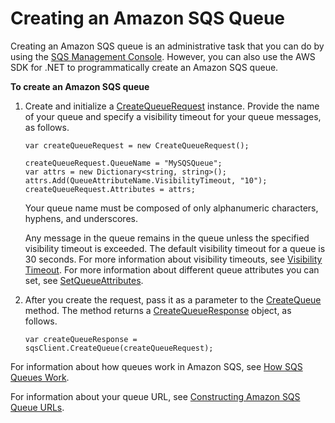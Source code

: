 # Creating an Amazon SQS Queue<a name="CreateQueue"></a>

Creating an Amazon SQS queue is an administrative task that you can do by using the [SQS Management Console](https://console.aws.amazon.com/sqs/home)\. However, you can also use the AWS SDK for \.NET to programmatically create an Amazon SQS queue\.

**To create an Amazon SQS queue**

1. Create and initialize a [CreateQueueRequest](https://docs.aws.amazon.com/sdkfornet/v3/apidocs/items/SQS/TCreateQueueRequest.html) instance\. Provide the name of your queue and specify a visibility timeout for your queue messages, as follows\.

   ```
   var createQueueRequest = new CreateQueueRequest();
   
   createQueueRequest.QueueName = "MySQSQueue";
   var attrs = new Dictionary<string, string>();
   attrs.Add(QueueAttributeName.VisibilityTimeout, "10");
   createQueueRequest.Attributes = attrs;
   ```

   Your queue name must be composed of only alphanumeric characters, hyphens, and underscores\.

   Any message in the queue remains in the queue unless the specified visibility timeout is exceeded\. The default visibility timeout for a queue is 30 seconds\. For more information about visibility timeouts, see [Visibility Timeout](https://docs.aws.amazon.com/AWSSimpleQueueService/latest/SQSDeveloperGuide/AboutVT.html)\. For more information about different queue attributes you can set, see [SetQueueAttributes](https://docs.aws.amazon.com/AWSSimpleQueueService/latest/APIReference/API_SetQueueAttributes.html)\.

1. After you create the request, pass it as a parameter to the [CreateQueue](https://docs.aws.amazon.com/sdkfornet/v3/apidocs/items/SQS/MSQSCreateQueueCreateQueueRequest.html) method\. The method returns a [CreateQueueResponse](https://docs.aws.amazon.com/sdkfornet/v3/apidocs/items/SQS/TCreateQueueResponse.html) object, as follows\.

   ```
   var createQueueResponse = sqsClient.CreateQueue(createQueueRequest);
   ```

For information about how queues work in Amazon SQS, see [How SQS Queues Work](https://docs.aws.amazon.com/AWSSimpleQueueService/latest/SQSDeveloperGuide/SQSConcepts.html)\.

For information about your queue URL, see [Constructing Amazon SQS Queue URLs](QueueURL.md#sqs-queue-url)\.